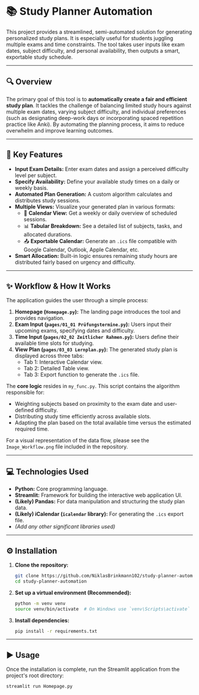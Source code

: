 # 📚 Study Planner Automation

This project provides a streamlined, semi-automated solution for generating personalized study plans. It is especially useful for students juggling multiple exams and time constraints. The tool takes user inputs like exam dates, subject difficulty, and personal availability, then outputs a smart, exportable study schedule.

---

## 🔍 Overview

The primary goal of this tool is to **automatically create a fair and efficient study plan**. It tackles the challenge of balancing limited study hours against multiple exam dates, varying subject difficulty, and individual preferences (such as designating deep-work days or incorporating spaced repetition practice like Anki). By automating the planning process, it aims to reduce overwhelm and improve learning outcomes.

---

## 🎯 Key Features

-   **Input Exam Details:** Enter exam dates and assign a perceived difficulty level per subject.
-   **Specify Availability:** Define your available study times on a daily or weekly basis.
-   **Automated Plan Generation:** A custom algorithm calculates and distributes study sessions.
-   **Multiple Views:** Visualize your generated plan in various formats:
    -   📅 **Calendar View:** Get a weekly or daily overview of scheduled sessions.
    -   📊 **Tabular Breakdown:** See a detailed list of subjects, tasks, and allocated durations.
    -   📤 **Exportable Calendar:** Generate an `.ics` file compatible with Google Calendar, Outlook, Apple Calendar, etc.
-   **Smart Allocation:** Built-in logic ensures remaining study hours are distributed fairly based on urgency and difficulty.

---

## ✨ Workflow & How It Works

The application guides the user through a simple process:

1.  **Homepage (`Homepage.py`):** The landing page introduces the tool and provides navigation.
2.  **Exam Input (`pages/01_01 Prüfungstermine.py`):** Users input their upcoming exams, specifying dates and difficulty.
3.  **Time Input (`pages/02_02 Zeitlicher Rahmen.py`):** Users define their available time slots for studying.
4.  **View Plan (`pages/03_03 Lernplan.py`):** The generated study plan is displayed across three tabs:
    *   Tab 1: Interactive Calendar view.
    *   Tab 2: Detailed Table view.
    *   Tab 3: Export function to generate the `.ics` file.

The **core logic** resides in `my_func.py`. This script contains the algorithm responsible for:
-   Weighting subjects based on proximity to the exam date and user-defined difficulty.
-   Distributing study time efficiently across available slots.
-   Adapting the plan based on the total available time versus the estimated required time.

For a visual representation of the data flow, please see the `Image_Workflow.png` file included in the repository.

---

## 💻 Technologies Used

-   **Python:** Core programming language.
-   **Streamlit:** Framework for building the interactive web application UI.
-   **(Likely) Pandas:** For data manipulation and structuring the study plan data.
-   **(Likely) iCalendar (`icalendar` library):** For generating the `.ics` export file.
-   *(Add any other significant libraries used)*

---


## ⚙️ Installation

1.  **Clone the repository:**
    ```bash
    git clone https://github.com/NiklasBrinkmann102/study-planner-automation.git
    cd study-planner-automation
    ```

2.  **Set up a virtual environment (Recommended):**
    ```bash
    python -m venv venv
    source venv/bin/activate  # On Windows use `venv\Scripts\activate`
    ```

3.  **Install dependencies:**
    ```bash
    pip install -r requirements.txt
    ```

---

## ▶️ Usage

Once the installation is complete, run the Streamlit application from the project's root directory:

```bash
streamlit run Homepage.py
